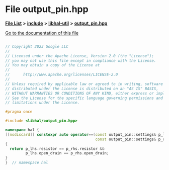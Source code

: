 

# File output\_pin.hpp

[**File List**](files.md) **>** [**include**](dir_cba0faac6e93618a6e2539705915bd70.md) **>** [**libhal-util**](dir_5e94bd3e75b6b11eff60149e0bc5664b.md) **>** [**output\_pin.hpp**](libhal-util_2output__pin_8hpp.md)

[Go to the documentation of this file](libhal-util_2output__pin_8hpp.md)

```C++

// Copyright 2023 Google LLC
//
// Licensed under the Apache License, Version 2.0 (the "License");
// you may not use this file except in compliance with the License.
// You may obtain a copy of the License at
//
//      http://www.apache.org/licenses/LICENSE-2.0
//
// Unless required by applicable law or agreed to in writing, software
// distributed under the License is distributed on an "AS IS" BASIS,
// WITHOUT WARRANTIES OR CONDITIONS OF ANY KIND, either express or implied.
// See the License for the specific language governing permissions and
// limitations under the License.

#pragma once

#include <libhal/output_pin.hpp>

namespace hal {
[[nodiscard]] constexpr auto operator==(const output_pin::settings& p_lhs,
                                        const output_pin::settings& p_rhs)
{
  return p_lhs.resistor == p_rhs.resistor &&
         p_lhs.open_drain == p_rhs.open_drain;
}
}  // namespace hal

```

